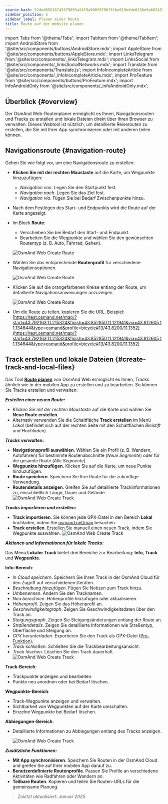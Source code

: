 ```yaml
---
source-hash: 52ded05518745579095a24f9a900f0796f5fbe819edde8236e9a6024572bbbdf
sidebar_position: 5
sidebar_label: Planen einer Route
title: Route auf der Website planen
---
```

import Tabs from '@theme/Tabs';
import TabItem from '@theme/TabItem';
import AndroidStore from '@site/src/components/buttons/AndroidStore.mdx';
import AppleStore from '@site/src/components/buttons/AppleStore.mdx';
import LinksTelegram from '@site/src/components/_linksTelegram.mdx';
import LinksSocial from '@site/src/components/_linksSocialNetworks.mdx';
import Translate from '@site/src/components/Translate.js';
import InfoIncompleteArticle from '@site/src/components/_infoIncompleteArticle.mdx';
import ProFeature from '@site/src/components/buttons/ProFeature.mdx';
import InfoAndroidOnly from '@site/src/components/_infoAndroidOnly.mdx';


<InfoIncompleteArticle/>


## Überblick {#overview}

Der OsmAnd Web-Routenplaner ermöglicht es Ihnen, Navigationsrouten und Tracks zu erstellen und lokale Dateien direkt über Ihren Browser zu verwalten. Dieses Webtool ist nützlich, um detaillierte Reiserouten zu erstellen, die Sie mit Ihrer App synchronisieren oder mit anderen teilen können.


## Navigationsroute {#navigation-route}

Gehen Sie wie folgt vor, um eine Navigationsroute zu erstellen:

- **Klicken Sie mit der rechten Maustaste** auf die Karte, um Wegpunkte hinzuzufügen:

  - *Navigation von*. Legen Sie den Startpunkt fest.
  - *Navigation nach*. Legen Sie das Ziel fest.
  - *Navigation via*. Fügen Sie bei Bedarf Zwischenpunkte hinzu.

- Nach dem Festlegen des Start- und Endpunkts wird die Route auf der Karte angezeigt.

- Im Block **Route**:

  - Verschieben Sie bei Bedarf den Start- und Endpunkt.
  - Bearbeiten Sie die Wegpunkte und wählen Sie den gewünschten Routentyp (z. B. Auto, Fahrrad, Gehen).

  ![OsmAnd Web Create Route](@site/static/img/web/navigation.png)

- Wählen Sie das entsprechende **Routenprofil** für verschiedene Navigationsoptionen.

  ![OsmAnd Web Create Route](@site/static/img/web/profile_type.png)

- Klicken Sie auf die orangefarbenen Kreise entlang der Route, um detaillierte Navigationsanweisungen anzuzeigen.

  ![OsmAnd Web Create Route](@site/static/img/web/nav_instr.png)

- Um die Route zu teilen, kopieren Sie die URL. Beispiel: [https://test.osmand.net/map/?start=43.792163,11.215324&finish=43.852850,11.121941&via=43.812605,11.134644&type=osmand&profile=bicycle#13/43.8200/11.1352](https://test.osmand.net/map/?start=43.792163,11.215324&finish=43.852850,11.121941&via=43.812605,11.134644&type=osmand&profile=bicycle#13/43.8200/11.1352)


## Track erstellen und lokale Dateien {#create-track-and-local-files}

Das Tool [**Route planen**](../plan-route/create-route.md) von OsmAnd Web ermöglicht es Ihnen, Tracks ähnlich wie in der mobilen App zu erstellen und zu bearbeiten. So können Sie Tracks erstellen und verwalten:


***Erstellen einer neuen Route:***

- *Klicken Sie mit der rechten Maustaste* auf die Karte und wählen Sie **Neue Route erstellen**.
- Alternativ verwenden Sie die Schaltfläche **Track erstellen** im Menü *Lokal* (befindet sich auf der rechten Seite mit den Schaltflächen *Bleistift* und *Hochladen*).


***Tracks verwalten:***

- **Navigationsprofil auswählen**. Wählen Sie ein Profil (z. B. Wandern, Autofahren) für bestimmte Routenabschnitte (*Neue Segmente*) oder für die gesamte Route (*Alle Segmente*).
- **Wegpunkte hinzufügen**. Klicken Sie auf die Karte, um neue Punkte hinzuzufügen.
- **Route speichern**. Speichern Sie Ihre Route für die zukünftige Verwendung.
- **Routendetails anzeigen**. Greifen Sie auf detaillierte Trackinformationen zu, einschließlich Länge, Dauer und Gelände.
  ![OsmAnd Web Create Track](@site/static/img/web/create_route.png)


***Tracks importieren und erstellen:***

- **Track importieren**. Sie können jede GPX-Datei in den Bereich **Lokal** hochladen, indem Sie [osmand.net/map](https://osmand.net/map) besuchen.
- **Track erstellen**. Erstellen Sie manuell einen neuen Track, indem Sie Wegpunkte auswählen.
  ![OsmAnd Web Create Track](@site/static/img/web/create_route_2.png)


***Aktionen und Informationen für lokale Tracks:***

Das Menü **Lokaler Track** bietet drei Bereiche zur Bearbeitung: **Info**, **Track** und **Wegpunkte**.

**Info-Bereich**:

- *In Cloud speichern*. Speichern Sie Ihren Track in der OsmAnd Cloud für den Zugriff auf verschiedenen Geräten.
- *Beschreibung hinzufügen*. Fügen Sie Notizen zum Track hinzu.
- *Umbenennen*. Ändern Sie den Tracknamen.
- *Neu berechnen*. Höhenprofile hinzufügen oder aktualisieren.
- *Höhenprofil*. Zeigen Sie das Höhenprofil an.
- *Geschwindigkeitsgraph*. Zeigen Sie Geschwindigkeitsdaten über den Track an.
- *Steigungsgraph*. Zeigen Sie Steigungsänderungen entlang der Route an.
- *Straßendetails*. Zeigen Sie detaillierte Informationen wie Straßentyp, Oberfläche und Steigung an.
- *GPX herunterladen*. Exportieren Sie den Track als GPX-Datei ([Pro-Funktion](../purchases/index.md)).
- *Track schließen*. Schließen Sie die Trackbearbeitungsansicht.
- *Track löschen*. Löschen Sie den Track dauerhaft.
  ![OsmAnd Web Create Track](@site/static/img/web/create_route_3.png)

**Track-Bereich**:

- Trackpunkte anzeigen und bearbeiten.
- Punkte neu anordnen oder bei Bedarf löschen.

**Wegpunkte-Bereich**:

- Track-Wegpunkte anzeigen und verwalten.
- Sichtbarkeit von Wegpunkten auf der Karte umschalten.
- Einzelne Wegpunkte bei Bedarf löschen.

**Abbiegungen-Bereich**:

- Detaillierte Informationen zu Abbiegungen entlang des Tracks anzeigen.

  ![OsmAnd Web Create Track](@site/static/img/web/create_route_1.png)


***Zusätzliche Funktionen:***

- **Mit App synchronisieren**. Speichern Sie Routen in der OsmAnd Cloud und greifen Sie auf Ihrer mobilen App darauf zu.
- **Benutzerdefinierte Routenprofile**. Passen Sie Profile an verschiedene Aktivitäten wie Radfahren oder Wandern an.
- **Teilbare Routen**. Kopieren und teilen Sie Routen-URLs für die gemeinsame Planung.

> *Zuletzt aktualisiert: Januar 2025*
